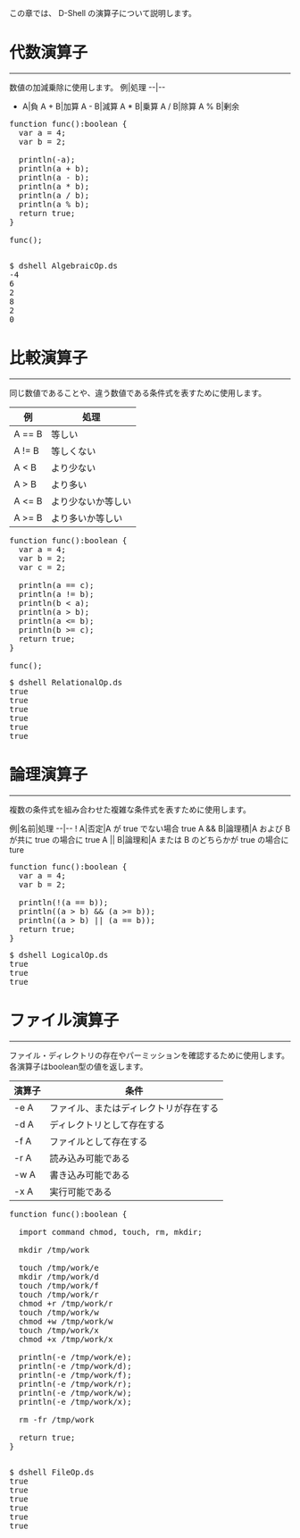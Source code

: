 この章では、 D-Shell の演算子について説明します。  

# 代数演算子
***
数値の加減乗除に使用します。
例|処理
--|--
- A|負
A + B|加算
A - B|減算
A * B|乗算
A / B|除算
A % B|剰余

<pre class="nums:true toolbar:1 plain:true lang:scala highlight:0 decode:true " title="サンプル:  AlgebraicOp.ds" >
function func():boolean {
  var a = 4;
  var b = 2;

  println(-a);
  println(a + b);
  println(a - b);
  println(a * b);
  println(a / b);
  println(a % b);
  return true;
}

func();

</pre>

<pre class="toolbar:1" title="実行例">
$ dshell AlgebraicOp.ds
-4
6
2
8
2
0
</pre>

# 比較演算子
***
同じ数値であることや、違う数値である条件式を表すために使用します。
 
例|処理
--|--
A == B|等しい
A != B|等しくない
A < B|より少ない
A > B|より多い
A <= B|より少ないか等しい
A >= B|より多いか等しい

<pre class="nums:true toolbar:1 plain:true lang:scala highlight:0 decode:true " title="サンプル:  RelationalOp.ds" >
function func():boolean {
  var a = 4;
  var b = 2;
  var c = 2;

  println(a == c);
  println(a != b);
  println(b < a);
  println(a > b);
  println(a <= b);
  println(b >= c);
  return true;
}

func();
</pre>

<pre class="toolbar:1" title="実行例">
$ dshell RelationalOp.ds
true
true
true
true
true
true
</pre>


# 論理演算子
***
複数の条件式を組み合わせた複雑な条件式を表すために使用します。 

例|名前|処理
--|--
! A|否定|A が true でない場合 true
A && B|論理積|A および B が共に true の場合に true
A || B|論理和|A または B のどちらかが true の場合に ture

<pre class="nums:true toolbar:1 plain:true lang:scala highlight:0 decode:true " title="サンプル: LogicalOp.ds" >
function func():boolean {
  var a = 4;
  var b = 2;

  println(!(a == b));
  println((a > b) && (a >= b));
  println((a > b) || (a == b));
  return true;
}
</pre>

<pre class="toolbar:1" title="実行例">
$ dshell LogicalOp.ds
true
true
true
</pre>


# ファイル演算子
***
ファイル・ディレクトリの存在やパーミッションを確認するために使用します。
各演算子はboolean型の値を返します。

演算子|条件
---|---
-e A|ファイル、またはディレクトリが存在する
-d A|ディレクトリとして存在する
-f A|ファイルとして存在する
-r A|読み込み可能である
-w A|書き込み可能である
-x A|実行可能である

<pre class="nums:true toolbar:1 plain:true lang:scala highlight:0 decode:true " title="サンプル:  FileOp.ds" >
function func():boolean {

  import command chmod, touch, rm, mkdir;

  mkdir /tmp/work

  touch /tmp/work/e
  mkdir /tmp/work/d
  touch /tmp/work/f
  touch /tmp/work/r
  chmod +r /tmp/work/r
  touch /tmp/work/w
  chmod +w /tmp/work/w
  touch /tmp/work/x
  chmod +x /tmp/work/x

  println(-e /tmp/work/e);
  println(-e /tmp/work/d);
  println(-e /tmp/work/f);
  println(-e /tmp/work/r);
  println(-e /tmp/work/w);
  println(-e /tmp/work/x);

  rm -fr /tmp/work

  return true;
}

</pre>

<pre class="toolbar:1" title="実行例">
$ dshell FileOp.ds
true
true
true
true
true
true
</pre>
